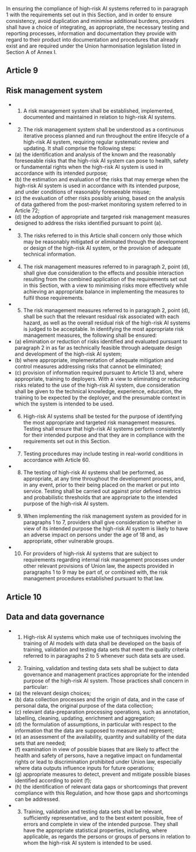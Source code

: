 In ensuring the compliance of high-risk AI systems referred to in paragraph 1 with the requirements set out in this Section, and in order to ensure consistency, avoid duplication and minimise additional burdens, providers shall have a choice of integrating, as appropriate,  the  necessary  testing  and  reporting  processes,  information  and  documentation  they  provide  with  regard  to their  product  into  documentation  and  procedures  that  already  exist  and  are  required  under  the  Union  harmonisation legislation  listed  in  Section  A  of  Annex  I.
## Article  9
## Risk management system
- 1. A risk management system shall be established, implemented, documented and maintained in relation to high-risk AI systems.
- 2. The risk management system shall be understood as a continuous iterative process planned and run throughout the entire  lifecycle  of a  high-risk  AI  system,  requiring  regular  systematic review  and  updating.  It  shall  comprise  the  following steps:
- (a) the identification and analysis of the known and the reasonably foreseeable risks that the high-risk AI system can pose to health, safety or  fundamental rights when the high-risk AI system is used in accordance with its intended purpose;
- (b) the estimation and evaluation of the risks that may emerge when the high-risk AI system is used in accordance with its intended  purpose,  and  under  conditions  of  reasonably  foreseeable  misuse;
- (c) the evaluation of other risks possibly arising, based on the analysis of data gathered from the post-market monitoring system  referred  to  in  Article  72;
- (d) the adoption of appropriate and targeted risk management measures designed to address the risks identified pursuant to point  (a).
- 3. The risks referred to in this Article shall concern only those which may be reasonably mitigated or eliminated through the  development or design  of  the  high-risk  AI  system,  or  the  provision  of  adequate  technical  information.
- 4. The risk management measures referred to in paragraph 2, point (d), shall give due consideration to the effects and possible  interaction  resulting  from  the  combined  application  of  the  requirements  set  out  in  this  Section,  with  a  view  to minimising  risks  more  effectively  while  achieving  an  appropriate  balance  in  implementing  the  measures  to  fulfil  those requirements.
- 5. The  risk  management  measures  referred  to  in  paragraph  2,  point  (d),  shall  be  such  that  the  relevant  residual  risk associated  with  each hazard,  as  well  as  the  overall  residual  risk  of  the  high-risk  AI  systems  is  judged  to  be  acceptable.
In  identifying  the  most  appropriate  risk  management  measures,  the  following  shall  be  ensured:
- (a) elimination  or  reduction  of  risks  identified  and  evaluated  pursuant  to  paragraph  2  in  as  far  as  technically  feasible through adequate design and  development of  the  high-risk  AI  system;
- (b) where  appropriate,  implementation  of  adequate  mitigation  and  control  measures  addressing  risks  that  cannot  be eliminated;
- (c) provision of  information  required  pursuant  to  Article  13  and,  where  appropriate,  training  to  deployers.
With a view to eliminating or reducing risks related to the use of the high-risk AI system, due consideration shall be given to the technical knowledge, experience, education, the training to be expected by the deployer, and the presumable context in  which  the  system  is  intended  to  be  used.
- 6. High-risk AI systems shall be tested for the purpose of identifying the most appropriate and targeted risk management measures. Testing shall ensure that high-risk AI systems perform consistently for their intended purpose and that they are in compliance with the requirements  set out  in  this  Section.
- 7. Testing  procedures  may  include  testing  in  real-world  conditions  in  accordance  with  Article  60.
- 8. The  testing  of  high-risk  AI  systems  shall  be  performed,  as  appropriate,  at  any  time  throughout  the  development process, and, in any event, prior to their being placed on the market or put into service. Testing shall be carried out against prior defined metrics and probabilistic thresholds that are appropriate to the intended purpose of the high-risk AI system.
- 9. When  implementing  the  risk  management  system  as  provided  for  in  paragraphs  1  to  7,  providers  shall  give consideration  to whether  in  view  of  its  intended  purpose  the  high-risk  AI  system  is  likely  to  have  an  adverse  impact  on persons under  the  age  of  18  and,  as  appropriate,  other  vulnerable  groups.
- 10. For providers of high-risk AI systems that are subject to requirements regarding internal risk management processes under other relevant provisions of Union law, the aspects provided in paragraphs 1 to 9 may be part of, or combined with, the  risk  management  procedures  established  pursuant  to  that  law.
## Article  10
## Data and data governance
- 1. High-risk AI systems which make use of techniques involving the training of AI models with data shall be developed on  the  basis  of  training,  validation  and  testing  data  sets  that  meet  the  quality  criteria  referred  to  in  paragraphs  2  to  5 whenever such data sets are  used.
- 2. Training, validation and testing data sets shall be subject to data governance and management practices appropriate for  the  intended  purpose  of  the  high-risk  AI  system.  Those  practices  shall  concern  in  particular:
- (a) the  relevant  design  choices;
- (b) data  collection  processes  and  the  origin  of  data,  and  in  the  case  of  personal  data,  the  original  purpose  of  the  data collection;
- (c) relevant  data-preparation  processing  operations,  such  as  annotation,  labelling,  cleaning,  updating,  enrichment  and aggregation;
- (d) the formulation of assumptions, in particular with respect to the information that the data are supposed to measure and represent;
- (e) an  assessment of  the  availability,  quantity  and  suitability  of  the  data  sets  that  are  needed;
- (f) examination in view of possible biases that are likely to affect the health and safety of persons, have a negative impact on fundamental rights or lead to discrimination prohibited under Union law, especially where data outputs influence inputs  for  future  operations;
- (g) appropriate measures to detect, prevent  and  mitigate  possible  biases  identified  according  to  point  (f);
- (h) the identification of relevant data gaps or shortcomings that prevent compliance with this Regulation, and how those gaps  and  shortcomings  can  be  addressed.
- 3. Training, validation and testing data sets shall be relevant, sufficiently representative, and to the best extent possible, free of errors and complete in view of the intended purpose. They shall have the appropriate statistical properties, including, where applicable, as regards the persons or groups of persons in relation to whom the high-risk AI system is intended to be used. 